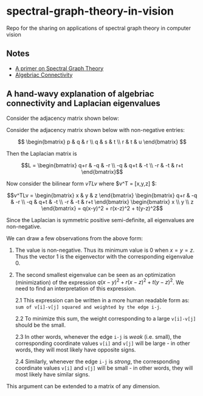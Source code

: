 # spectral-graph-theory-in-vision
Repo for the sharing on applications of spectral graph theory in computer vision

## Notes
- [A primer on Spectral Graph Theory](https://hackmd.io/@vinsis/B1V4tkX_s)
- [Algebriac Connectivity](https://en.wikipedia.org/wiki/Algebraic_connectivity)

## A hand-wavy explanation of algebriac connectivity and Laplacian eigenvalues

Consider the adjacency matrix shown below:

Consider the adjacency matrix shown below with non-negative entries:

```math
 \begin{bmatrix}
p & q & r \\
q & s & t \\
r & t & u 
\end{bmatrix}  
```

Then the Laplacian matrix is

```math
L = \begin{bmatrix}
q+r & -q & -r \\
-q & q+t & -t \\
-r & -t & r+t 
\end{bmatrix}
```

Now consider the bilinear form $vTLv$ where $v^T = [x,y,z] $:

```math
v^TLv = \begin{bmatrix} x & y & z \end{bmatrix} \begin{bmatrix}
q+r & -q & -r \\
-q & q+t & -t \\
-r & -t & r+t 
\end{bmatrix} \begin{bmatrix} x \\ y \\ z \end{bmatrix} = q(x-y)^2 + r(x-z)^2 + t(y-z)^2
```

Since the Laplacian is symmetric positive semi-definite, all eigenvalues are non-negative.

We can draw a few observations from the above form:
1. The value is non-negative. Thus its minimum value is 0 when $x = y = z$. Thus the vector $1$ is the eigenvector with the corresponding eigenvalue 0.
2. The second smallest eigenvalue can be seen as an optimization (minimization) of the expression $q(x-y)^2 + r(x-z)^2 + t(y-z)^2$. We need to find an interpretation of this expression.

    2.1  This expression can be written in a more human readable form as: `sum of v[i]-v[j] squared and weighted by the edge i-j`.
    
    2.2 To minimize this sum, the weight corresponding to a large `v[i]-v[j]` should be the small.

    2.3 In other words, whenever the edge `i-j` is _weak_ (i.e. small), the corresponding coordinate values `v[i]` and `v[j]` will be large - in other words, they will most likely have opposite signs.

    2.4 Similarly, whenever the edge `i-j` is _strong_, the corresponding coordinate values `v[i]` and `v[j]` will be small - in other words, they will most likely have similar signs.

This argument can be extended to a matrix of any dimension.
